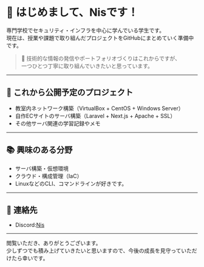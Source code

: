 <!-- ## Hi there 👋 -->

<!--
**Nis6174/Nis6174** is a ✨ _special_ ✨ repository because its `README.md` (this file) appears on your GitHub profile.

Here are some ideas to get you started:

- 🔭 I’m currently working on ...
- 🌱 I’m currently learning ...
- 👯 I’m looking to collaborate on ...
- 🤔 I’m looking for help with ...
- 💬 Ask me about ...
- 📫 How to reach me: ...
- 😄 Pronouns: ...
- ⚡ Fun fact: ...
-->

# 👋 はじめまして、Nisです！

専門学校でセキュリティ・インフラを中心に学んでいる学生です。  
現在は、授業や課題で取り組んだプロジェクトをGitHubにまとめていく準備中です。

> 📌 技術的な情報の発信やポートフォリオづくりはこれからですが、  
> 一つひとつ丁寧に取り組んでいきたいと思っています。

---

## 🔧 これから公開予定のプロジェクト

- 教室内ネットワーク構築（VirtualBox + CentOS + Windows Server）
- 自作ECサイトのサーバ構築（Laravel + Next.js + Apache + SSL）
- その他サーバ関連の学習記録やメモ

---

## 📚 興味のある分野

- サーバ構築・仮想環境
- クラウド・構成管理（IaC）
- LinuxなどのCLI、コマンドラインが好きです。

---

## 🔗 連絡先

- Discord:[Nis](https://discord.com/users/652516485037686805)

---

閲覧いただき、ありがとうございます。  
少しずつでも積み上げていきたいと思いますので、今後の成長を見守っていただけたら幸いです。
